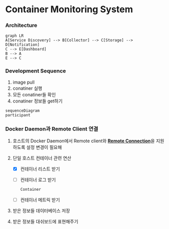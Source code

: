 # Container Monitoring System

### Architecture

```mermaid
graph LR
A[Service Discovery] --> B[Collector] --> C[Storage] --> D[Notification]
C --> E[Dashboard]
B --> A
E --> C

```

### Development Sequence

1. image pull
2. conatiner 실행
3. 모든 conatiner들 확인
4. conatiner 정보들 get하기

```mermaid
sequenceDiagram
participant 
```



### Docker Daemon과 Remote Client 연결

1. 호스트의 Docker Daemon에서 Remote client와 [**Remote Connection**](problem/connection.md)을 지원하도록 설정 변경이 필요해
2. 단일 호스트 컨테이너 관련 연산

   - [x] 컨테이너 리스트 받기

   - [ ] 컨테이너 로그 받기

     ```go
     Container
     ```
   
     
   
   - [ ] 컨테이너 메트릭 받기
3. 받은 정보들 데이터베이스 저장
4. 받은 정보들 대쉬보드에 표현해주기

